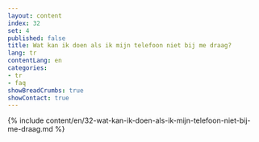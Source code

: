 ```yaml
---
layout: content
index: 32
set: 4
published: false
title: Wat kan ik doen als ik mijn telefoon niet bij me draag?
lang: tr
contentLang: en
categories:
- tr
- faq
showBreadCrumbs: true
showContact: true
---
```

{% include content/en/32-wat-kan-ik-doen-als-ik-mijn-telefoon-niet-bij-me-draag.md %}
